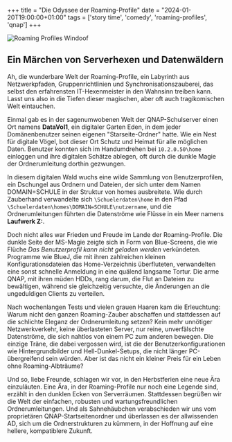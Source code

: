 +++
title = "Die Odyssee der Roaming-Profile"
date = "2024-01-20T19:00:00+01:00"
tags  = ['story time', 'comedy', 'roaming-profiles', 'qnap']
+++

![Roaming Profiles Windoof](/posts/roaming.png>)
## Ein Märchen von Serverhexen und Datenwäldern
Ah, die wunderbare Welt der Roaming-Profile, ein Labyrinth aus Netzwerkpfaden, Gruppenrichtlinien und Synchronisationszauberei, das selbst den erfahrensten IT-Hexenmeister in den Wahnsinn treiben kann. Lasst uns also in die Tiefen dieser magischen, aber oft auch tragikomischen Welt eintauchen.

Einmal gab es in der sagenumwobenen Welt der QNAP-Schulserver einen Ort namens **DataVol1**, ein digitaler Garten Eden, in dem jeder Domänenbenutzer seinen eigenen "Starseite-Ordner" hatte. Wie ein Nest für digitale Vögel, bot dieser Ort Schutz und Heimat für alle möglichen Daten. Benutzer konnten sich im Handumdrehen bei `10.2.0.50\home` einloggen und ihre digitalen Schätze ablegen, oft durch die dunkle Magie der Ordnerumleitung dorthin gezwungen.

In diesem digitalen Wald wuchs eine wilde Sammlung von Benutzerprofilen, ein Dschungel aus Ordnern und Dateien, der sich unter dem Namen DOMAIN=SCHULE in der Struktur von homes ausbreitete. Wie durch Zauberhand verwandelte sich `\Schuelerdaten\home` in den Pfad `\Schuelerdaten\homes\DOMAIN=SCHULE\nutzername`, und die Ordnerumleitungen führten die Datenströme wie Flüsse in ein Meer namens **Laufwerk Z:**.

Doch nicht alles war Frieden und Freude im Lande der Roaming-Profile. Die dunkle Seite der MS-Magie zeigte sich in Form von Blue-Screens, die wie Flüche *Das Benutzerprofil kann nicht geladen werden* verkündeten. Programme wie BlueJ, die mit ihren zahlreichen kleinen Konfigurationsdateien das Home-Verzeichnis überfluteten, verwandelten eine sonst schnelle Anmeldung in eine quälend langsame Tortur. Die arme QNAP, mit ihren müden HDDs, rang darum, die Flut an Dateien zu bewältigen, während sie gleichzeitig versuchte, die Änderungen an die ungeduldigen Clients zu verteilen.

Nach wochenlangen Tests und vielen grauen Haaren kam die Erleuchtung: Warum nicht den ganzen Roaming-Zauber abschaffen und stattdessen auf die schlichte Eleganz der Ordnerumleitung setzen? Kein mehr unnötiger Netzwerkverkehr, keine überlasteten Server, nur reine, unverfälschte Datenströme, die sich nahtlos von einem PC zum anderen bewegen. Die einzige Träne, die dabei vergossen wird, ist die der Benutzerkonfigurationen wie Hintergrundbilder und Hell-Dunkel-Setups, die nicht länger PC-übergreifend sein würden. Aber ist das nicht ein kleiner Preis für ein Leben ohne Roaming-Albträume?

Und so, liebe Freunde, schlagen wir vor, in den Herbstferien eine neue Ära einzuläuten. Eine Ära, in der Roaming-Profile nur noch eine Legende sind, erzählt in den dunklen Ecken von Serverräumen. Stattdessen begrüßen wir die Welt der einfachen, robusten und wartungsfreundlichen Ordnerumleitungen. Und als Sahnehäubchen verabschieden wir uns vom proprietären QNAP-Startseitenordner und überlassen es der allwissenden AD, sich um die Ordnerstrukturen zu kümmern, in der Hoffnung auf eine hellere, kompatiblere Zukunft.